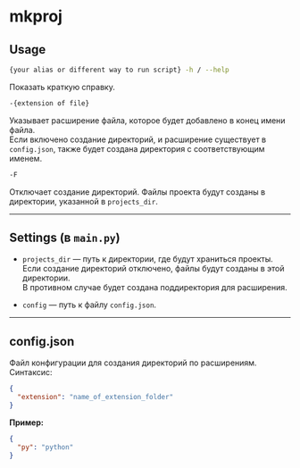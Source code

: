 # mkproj

## Usage

```bash
{your alias or different way to run script} -h / --help
```
Показать краткую справку.

```bash
-{extension of file}
```
Указывает расширение файла, которое будет добавлено в конец имени файла.  
Если включено создание директорий, и расширение существует в `config.json`, также будет создана директория с соответствующим именем.

```bash
-F
```
Отключает создание директорий. Файлы проекта будут созданы в директории, указанной в `projects_dir`.

---

## Settings (в `main.py`)

- `projects_dir` — путь к директории, где будут храниться проекты.  
  Если создание директорий отключено, файлы будут созданы в этой директории.  
  В противном случае будет создана поддиректория для расширения.
  
- `config` — путь к файлу `config.json`.

---

## config.json

Файл конфигурации для создания директорий по расширениям.  
Синтаксис:

```json
{
  "extension": "name_of_extension_folder"
}
```

**Пример:**

```json
{
  "py": "python"
}
```
